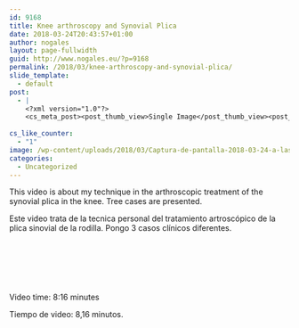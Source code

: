 ```yaml
---
id: 9168
title: Knee arthroscopy and Synovial Plica
date: 2018-03-24T20:43:57+01:00
author: nogales
layout: page-fullwidth
guid: http://www.nogales.eu/?p=9168
permalink: /2018/03/knee-arthroscopy-and-synovial-plica/
slide_template:
  - default
post:
  - |
    <?xml version="1.0"?>
    <cs_meta_post><post_thumb_view>Single Image</post_thumb_view><post_featured_image_as_thumbnail/><post_thumb_audio/><post_thumb_video/><post_thumb_slider/><post_thumb_slider_type/><inside_post_thumb_view>Single Image</inside_post_thumb_view><inside_post_featured_image_as_thumbnail/><inside_post_thumb_audio/><inside_post_thumb_video/><inside_post_thumb_slider/><inside_post_thumb_slider_type/><post_social_sharing>on</post_social_sharing><post_author_info_show>on</post_author_info_show><post_tags_show>on</post_tags_show><post_attachment_show>on</post_attachment_show><page_title/><page_sub_title/><page_subheader_color/><page_subheader_font_color/><header_banner_style>default_header</header_banner_style><header_banner_image/><header_banner_flex_slider>blog</header_banner_flex_slider><custom_slider_id/><sidebar_layout><cs_layout/></sidebar_layout></cs_meta_post>
    
cs_like_counter:
  - "1"
image: /wp-content/uploads/2018/03/Captura-de-pantalla-2018-03-24-a-las-18.02.17.png
categories:
  - Uncategorized
---
```

This video is about my technique in the arthroscopic treatment of the synovial plica in the knee. Tree cases are presented.

Este video trata de la tecnica personal del tratamiento artroscópico de la plica sinovial de la rodilla. Pongo 3 casos clínicos diferentes.

&nbsp;



&nbsp;

&nbsp;

Video time: 8:16 minutes

Tiempo de video: 8,16 minutos.